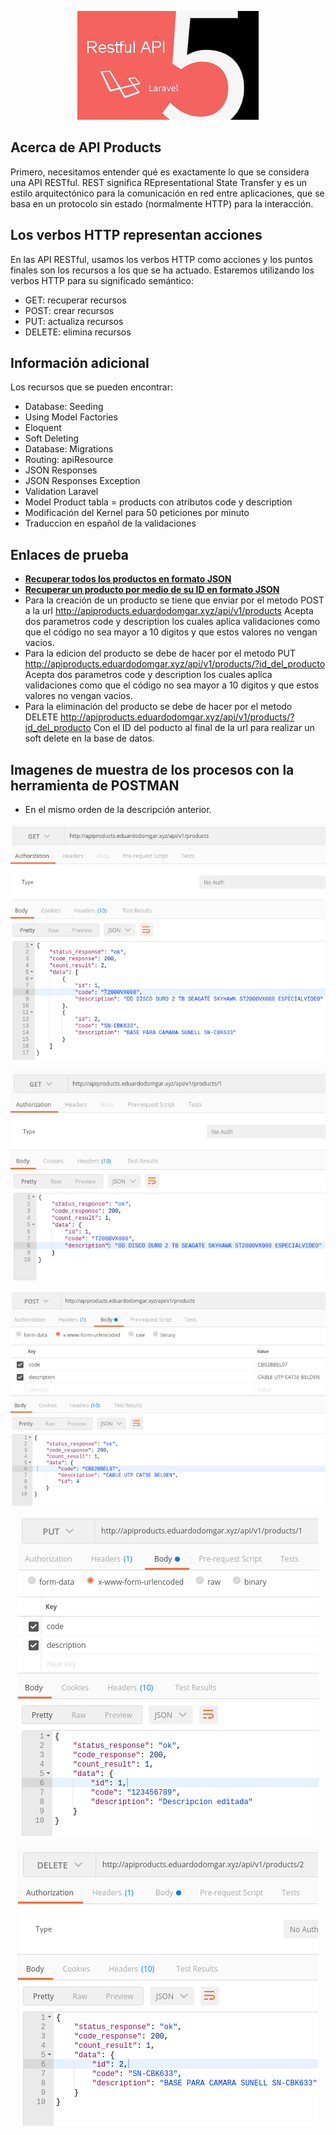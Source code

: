 <p align="center"><img src="public/img/api_rest.jpg"></p>


## Acerca de API Products

Primero, necesitamos entender qué es exactamente lo que se considera una API RESTful. REST significa REpresentational State Transfer y es un estilo arquitectónico para la comunicación en red entre aplicaciones, que se basa en un protocolo sin estado (normalmente HTTP) para la interacción.

## Los verbos HTTP representan acciones

En las API RESTful, usamos los verbos HTTP como acciones y los puntos finales son los recursos a los que se ha actuado. Estaremos utilizando los verbos HTTP para su significado semántico:

- GET: recuperar recursos
- POST: crear recursos
- PUT: actualiza recursos
- DELETE: elimina recursos

## Información adicional
Los recursos que se pueden encontrar:
- Database: Seeding
- Using Model Factories
- Eloquent
- Soft Deleting
- Database: Migrations
- Routing: apiResource
- JSON Responses
- JSON Responses Exception
- Validation Laravel
- Model Product tabla = products con atributos code y description
- Modificación del Kernel para 50 peticiones por minuto
- Traduccion en español de la validaciones

## Enlaces de prueba
- **[Recuperar todos los productos en formato JSON](http://apiproducts.eduardodomgar.xyz/api/v1/products)**
- **[Recuperar un producto por medio de su ID en formato JSON](http://apiproducts.eduardodomgar.xyz/api/v1/products/1)**
- Para la creación de un producto se tiene que enviar por el metodo POST a la url http://apiproducts.eduardodomgar.xyz/api/v1/products
Acepta dos parametros code y description los cuales aplica validaciones como que el código no sea mayor a 10 digitos y que estos valores no vengan vacios.
- Para la edicion del producto se debe de hacer por el metodo PUT http://apiproducts.eduardodomgar.xyz/api/v1/products/?id_del_producto
Acepta dos parametros code y description los cuales aplica validaciones como que el código no sea mayor a 10 digitos y que estos valores no vengan vacios.
- Para la eliminación del producto se debe de hacer por el metodo DELETE http://apiproducts.eduardodomgar.xyz/api/v1/products/?id_del_producto
Con el ID del poducto al final de la url para realizar un soft delete en la base de datos.

## Imagenes de muestra de los procesos con la herramienta de POSTMAN
- En el mismo orden de la descripción anterior.
<p align="center"><img src="public/img/all.png"></p>
<p align="center"><img src="public/img/product.png"></p>
<p align="center"><img src="public/img/create.png"></p>
<p align="center"><img src="public/img/edit.png"></p>
<p align="center"><img src="public/img/delete.png"></p>